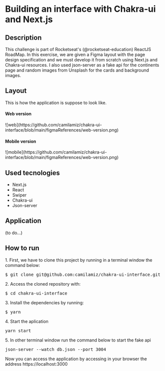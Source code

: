 <h1>Building an interface with Chakra-ui and Next.js</h1>

<h2>Description</h2>
This challenge is part of Rocketseat's (@rocketseat-education) ReactJS RoadMap.
In this exercise, we are given a Figma layout with the page design specification and we must develop it from scratch using Next.js and Chakra-ui resources. I also used json-server as a fake api for the continents page and random images from Unsplash for the cards and background images.

<h2>Layout</h2>
This is how the application is suppose to look like.
<h4>Web version</h4>
![web](https://github.com/camilamiz/chakra-ui-interface/blob/main/figmaReferences/web-version.png)

<h4>Mobile version</h4>
![mobile](https://github.com/camilamiz/chakra-ui-interface/blob/main/figmaReferences/web-version.png)

<h2>Used tecnologies</h2>
<ul>
  <li>Next.js</li>
  <li>React</li>
  <li>Swiper</li>
  <li>Chakra-ui</li>
  <li>Json-server</li>
</ul>

<h2>Application</h2>
(to do...)

<h2>How to run</h2>
<p>1. First, we have to clone this project by running in a terminal window the command below:<p>
<pre>$ git clone git@github.com:camilamiz/chakra-ui-interface.git</pre>

<p>2. Access the cloned repository with:</p>
<pre>$ cd chakra-ui-interface</pre>

<p>3. Install the dependencies by running:</p>
<pre>$ yarn</pre>

<p>4. Start the aplication</p>
<pre>yarn start</pre>

<p>5. In other terminal window run the command below to start the fake api</p>
<pre>json-server --watch db.json --port 3004</pre>

Now you can access the application by accessing in your browser the address https://localhost:3000
